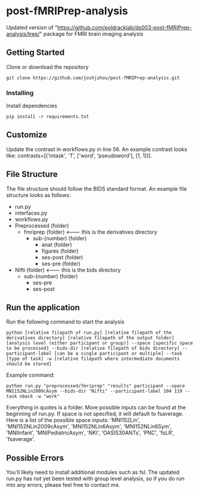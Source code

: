 # post-fMRIPrep-analysis
Updated version of "https://github.com/poldracklab/ds003-post-fMRIPrep-analysis/tree/" package for FMRI brain imaging analysis

## Getting Started

Clone or download the repository

```
git clone https://github.com/joshjzhou/post-fMRIPrep-analysis.git
```

### Installing

Install dependencies
```
pip install -r requirements.txt
```
## Customize

Update the contrast in workflows.py in line 56. An example contrast looks like: contrasts=[('intask', 'T', ['word', 'pseudoword'], [1, 1])].

## File Structure
The file structure should follow the BIDS standard format. An example file structure looks as follows:
- run.py
- interfaces.py
- workflows.py 
- Preprocessed (folder)
  - fmriprep (folder) <--- this is the derivatives directory
    - sub-(number) (folder)
      - anat (folder)
      - figures (folder)
      - ses-post (folder)
      - ses-pre (folder)
- Nifti (folder) <--- this is the bids directory
  - sub-(number) (folder)
    - ses-pre
    - ses-post

## Run the application

Run the following command to start the analysis
```
python [relative filepath of run.py] [relative filepath of the derivatives directory] [relative filepath of the output folder] [analysis level (either participant or group)] --space [specific space to be processed] --bids-dir [relative filepath of bids directory] --participant-label [can be a single participant or multiple] --task [type of task] -w [relative filepath where intermediate documents should be stored]
```
Example command:
```
python run.py "preprocessed/fmriprep" "results" participant --space MNI152NLin2009cAsym --bids-dir "Nifti" --participant-label 104 119 --task nback -w "work"
```
Everything in quotes is a folder. More possible inputs can be found at the beginning of run.py. If space is not specified, it will default to fsaverage. Here is a list of the possible space inputs: 'MNI152Lin', 'MNI152NLin2009cAsym', 'MNI152NLin6Asym', 'MNI152NLin6Sym', 'MNIInfant', 'MNIPediatricAsym', 'NKI', 'OASIS30ANTs', 'PNC', 'fsLR', 'fsaverage'.

## Possible Errors

You'll likely need to install additional modules such as fsl. The updated run.py has not yet been tested with group level analysis, so if you do run into any errors, please feel free to contact me.



